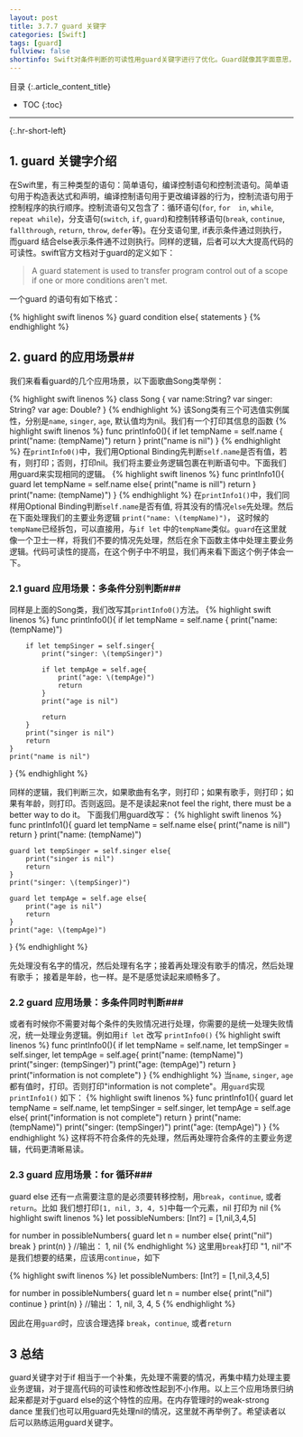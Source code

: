 ```yaml
---
layout: post
title: 3.7.7 guard 关键字
categories: [Swift]
tags: [guard]
fullview: false
shortinfo: Swift对条件判断的可读性用guard关键字进行了优化。Guard就像其字面意思，是一个卫士，当条件不通过时，先对其进行处理；当通过条件测试时，才对其进行正常的业务操作。
---
```

目录
{:.article_content_title}


* TOC
{:toc}

---
{:.hr-short-left}

## 1. guard 关键字介绍 ##
在Swift里，有三种类型的语句：简单语句，编译控制语句和控制流语句。简单语句用于构造表达式和声明，编译控制语句用于更改编译器的行为，控制流语句用于控制程序的执行顺序。控制流语句又包含了：循环语句(`for`, `for  in`, `while`, `repeat while`)，分支语句(`switch`, `if`, `guard`)和控制转移语句(`break`, `continue`, `fallthrough`, `return`, `throw`, `defer`等)。在分支语句里, if表示条件通过则执行，而guard 结合else表示条件通不过则执行。同样的逻辑，后者可以大大提高代码的可读性。swift官方文档对于guard的定义如下：

>A guard statement is used to transfer program control out of a scope if one or more conditions aren't met.

一个guard 的语句有如下格式：

{% highlight swift linenos %}
guard condition else{
    statements
}
{% endhighlight %}

## 2. guard 的应用场景##
我们来看看guard的几个应用场景，以下面歌曲Song类举例：

{% highlight swift linenos %}
class Song {
    var name:String?
    var singer: String?
    var age: Double?
}
{% endhighlight %}
该Song类有三个可选值实例属性，分别是`name`, `singer`, `age`, 默认值均为nil。我们有一个打印其信息的函数
{% highlight swift linenos %}
func printInfo0(){
    if let tempName = self.name {
        print("name: \(tempName)")
        return
    }
    print("name is nil")
}
{% endhighlight %}
在`printInfo0()`中，我们用Optional Binding先判断`self.name`是否有值，若有，则打印；否则，打印nil。我们将主要业务逻辑包裹在判断语句中。下面我们用guard来实现相同的逻辑。
{% highlight swift linenos %}
func printInfo1(){
    guard let tempName = self.name else{
        print("name is nill")
        return
    }
    print("name: \(tempName)")
}
{% endhighlight %}
在`printInfo1()`中，我们同样用Optional Binding判断`self.name`是否有值, 将其没有的情况`else`先处理。然后在下面处理我们的主要业务逻辑 `print("name: \(tempName)")`， 这时候的`tempName`已经拆包，可以直接用，与`if let` 中的`tempName`类似。`guard`在这里就像一个卫士一样，将我们不要的情况先处理，然后在余下函数主体中处理主要业务逻辑。代码可读性的提高，在这个例子中不明显，我们再来看下面这个例子体会一下。

### 2.1 guard 应用场景：多条件分别判断###
同样是上面的Song类，我们改写其`printInfo0()`方法。
{% highlight swift linenos %}
func printInfo0(){
    if let tempName = self.name {
        print("name: \(tempName)")

        if let tempSinger = self.singer{
            print("singer: \(tempSinger)")

            if let tempAge = self.age{
                print("age: \(tempAge)")
                return
            }
            print("age is nil")

            return
        }
        print("singer is nil")
        return
    }
    print("name is nil")
}
{% endhighlight %}

同样的逻辑，我们判断三次，如果歌曲有名字，则打印；如果有歌手，则打印；如果有年龄，则打印。否则返回。是不是读起来not feel the right, there must be a better way to do it。
下面我们用guard改写：
{% highlight swift linenos %}
func printInfo1(){
    guard let tempName = self.name else{
        print("name is nill")
        return
    }
    print("name: \(tempName)")

    guard let tempSinger = self.singer else{
        print("singer is nil")
        return
    }
    print("singer: \(tempSinger)")

    guard let tempAge = self.age else{
        print("age is nil")
        return
    }
    print("age: \(tempAge)")
}
{% endhighlight %}

先处理没有名字的情况，然后处理有名字；接着再处理没有歌手的情况，然后处理有歌手； 接着是年龄，也一样。是不是感觉读起来顺畅多了。

### 2.2 guard 应用场景：多条件同时判断###
或者有时候你不需要对每个条件的失败情况进行处理，你需要的是统一处理失败情况，统一处理业务逻辑。例如用`if let` 改写 `printInfo0()`
{% highlight swift linenos %}
func printInfo0(){
    if let tempName = self.name,
       let tempSinger = self.singer,
       let tempAge = self.age{
       print("name: \(tempName)")
       print("singer: \(tempSinger)")
       print("age: \(tempAge)")
       return
    }
    print("information is not complete")
}
{% endhighlight %}
当`name`, `singer`, `age` 都有值时，打印。否则打印"information is not complete"。用`guard`实现 `printInfo1()` 如下：
{% highlight swift linenos %}
func printInfo1(){
    guard let tempName = self.name,
          let tempSinger = self.singer,
          let tempAge = self.age else{
        print("information is not complete")
        return
    }
    print("name: \(tempName)")
    print("singer: \(tempSinger)")
    print("age: \(tempAge)")
}
{% endhighlight %}
这样将不符合条件的先处理，然后再处理符合条件的主要业务逻辑，代码更清晰易读。

### 2.3 guard 应用场景：for 循环###
guard else 还有一点需要注意的是必须要转移控制，用`break`，`continue`, 或者`return`。比如
我们想打印`[1, nil, 3, 4, 5]`中每一个元素，nil 打印为 nil
{% highlight swift linenos %}
let possibleNumbers: [Int?] = [1,nil,3,4,5]

for number in possibleNumbers{
    guard let n = number else{
        print("nil")
        break
    }
    print(n)
}
//输出： 1, nil
{% endhighlight %}
这里用`break`打印 "1, nil"不是我们想要的结果，应该用`continue`，如下

{% highlight swift linenos %}
let possibleNumbers: [Int?] = [1,nil,3,4,5]

for number in possibleNumbers{
    guard let n = number else{
        print("nil")
        continue
    }
    print(n)
}
//输出： 1, nil, 3, 4, 5
{% endhighlight %}

因此在用`guard`时，应该合理选择 `break`，`continue`, 或者`return`


## 3 总结 ##
guard关键字对于if 相当于一个补集，先处理不需要的情况，再集中精力处理主要业务逻辑，对于提高代码的可读性和修改性起到不小作用。以上三个应用场景归纳起来都是对于guard else的这个特性的应用。在内存管理时的weak-strong dance 里我们也可以用guard先处理nil的情况，这里就不再举例了。希望读者以后可以熟练运用guard关键字。
